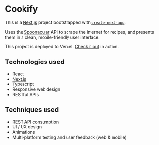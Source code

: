 # Cookify

This is a [Next.js](https://nextjs.org/) project bootstrapped with [`create-next-app`](https://github.com/vercel/next.js/tree/canary/packages/create-next-app).

Uses the [Spoonacular](https://spoonacular.com/food-api) API to scrape the internet for recipes, and presents them in a clean, mobile-friendly user interface.

This project is deployed to Vercel. [Check it out](https://cookify-react.vercel.app/) in action.

## Technologies used

- React
- [Next.js](https://nextjs.org/)
- Typescript
- Responsive web design
- RESTful APIs

## Techniques used

- REST API consumption
- UI / UX design
- Animations
- Multi-platform testing and user feedback (web & mobile)
